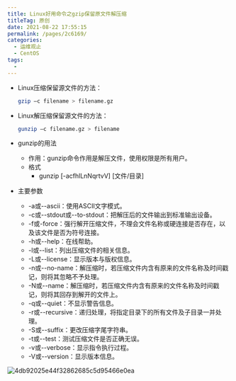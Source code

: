 ```yaml
---
title: Linux好用命令之gzip保留原文件解压缩
titleTag: 原创
date: 2021-08-22 17:55:15
permalink: /pages/2c6169/
categories:
  - 运维观止
  - CentOS
tags:
  - 
---
```


- Linux压缩保留源文件的方法：

  ```bash
  gzip –c filename > filename.gz 
  ```

- Linux解压缩保留源文件的方法： 

  ```bash
  gunzip –c filename.gz > filename 
  ```

- gunzip的用法
  - 作用：gunzip命令作用是解压文件，使用权限是所有用户。 
  - 格式
    - gunzip [-acfhlLnNqrtvV] [文件/目录] 

- 主要参数 
  - -a或--ascii：使用ASCII文字模式。 
  - -c或--stdout或--to-stdout：把解压后的文件输出到标准输出设备。 
  - -f或-force：强行解开压缩文件，不理会文件名称或硬连接是否存在，以及该文件是否为符号连接。 
  - -h或--help：在线帮助。 
  - -l或--list：列出压缩文件的相关信息。 
  - -L或--license：显示版本与版权信息。 
  - -n或--no-name：解压缩时，若压缩文件内含有原来的文件名称及时间戳记，则将其忽略不予处理。 
  - -N或--name：解压缩时，若压缩文件内含有原来的文件名称及时间戳记，则将其回存到解开的文件上。 
  - -q或--quiet：不显示警告信息。 
  - -r或--recursive：递归处理，将指定目录下的所有文件及子目录一并处理。 
  - -S或--suffix：更改压缩字尾字符串。 
  - -t或--test：测试压缩文件是否正确无误。 
  - -v或--verbose：显示指令执行过程。 
  - -V或--version：显示版本信息。

![4db92025e44f32862685c5d95466e0ea](http://t.eryajf.net/imgs/2021/09/d4459ea131441ae7.jpg)